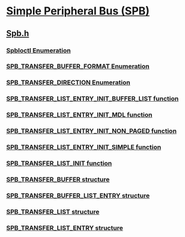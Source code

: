 # [Simple Peripheral Bus (SPB)](../_spb/index.md)
## [Spb.h](index.md)
### [SpbIoctl Enumeration](../spb/ne-spb-spbioctl.md)
### [SPB_TRANSFER_BUFFER_FORMAT Enumeration](../spb/ne-spb-spb_transfer_buffer_format.md)
### [SPB_TRANSFER_DIRECTION Enumeration](../spb/ne-spb-spb_transfer_direction.md)
### [SPB_TRANSFER_LIST_ENTRY_INIT_BUFFER_LIST function](../spb/nf-spb-spb_transfer_list_entry_init_buffer_list.md)
### [SPB_TRANSFER_LIST_ENTRY_INIT_MDL function](../spb/nf-spb-spb_transfer_list_entry_init_mdl.md)
### [SPB_TRANSFER_LIST_ENTRY_INIT_NON_PAGED function](../spb/nf-spb-spb_transfer_list_entry_init_non_paged.md)
### [SPB_TRANSFER_LIST_ENTRY_INIT_SIMPLE function](../spb/nf-spb-spb_transfer_list_entry_init_simple.md)
### [SPB_TRANSFER_LIST_INIT function](../spb/nf-spb-spb_transfer_list_init.md)
### [SPB_TRANSFER_BUFFER structure](../spb/ns-spb-spb_transfer_buffer.md)
### [SPB_TRANSFER_BUFFER_LIST_ENTRY structure](../spb/ns-spb-spb_transfer_buffer_list_entry.md)
### [SPB_TRANSFER_LIST structure](../spb/ns-spb-spb_transfer_list.md)
### [SPB_TRANSFER_LIST_ENTRY structure](../spb/ns-spb-spb_transfer_list_entry.md)
